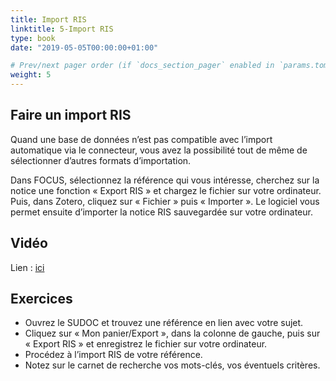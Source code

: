 ```yaml
---
title: Import RIS
linktitle: 5-Import RIS
type: book
date: "2019-05-05T00:00:00+01:00"

# Prev/next pager order (if `docs_section_pager` enabled in `params.toml`)
weight: 5
---
```


## Faire un import RIS

Quand une base de données n’est pas compatible avec l’import automatique via le connecteur, vous avez la possibilité tout de même de sélectionner d’autres formats d’importation.

Dans FOCUS, sélectionnez la référence qui vous intéresse, cherchez sur la notice une fonction « Export RIS » et chargez le fichier sur votre ordinateur. Puis, dans Zotero, cliquez sur « Fichier » puis « Importer ». Le logiciel vous permet ensuite d’importer la notice RIS sauvegardée sur votre ordinateur.

## Vidéo

Lien : [ici](http://g.recordit.co/FlOFsxTqv6.gif)

## Exercices

- Ouvrez le SUDOC et trouvez une référence en lien avec votre sujet.
- Cliquez sur « Mon panier/Export », dans la colonne de gauche, puis sur « Export RIS » et enregistrez le fichier sur votre ordinateur.
- Procédez à l’import RIS de votre référence.
- Notez sur le carnet de recherche vos mots-clés, vos éventuels critères.
